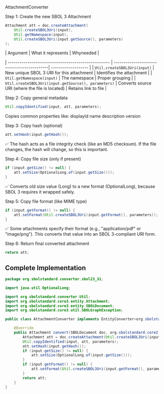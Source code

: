 AttachmentConverter


Step 1: Create the new SBOL 3 Attachment

```java
Attachment att = doc.createAttachment(
    Util.createSBOL3Uri(input),
    Util.getNamespace(input),
    Util.createSBOL3Uri(input.getSource(), parameters)
);
```


| Argument                                             | What it represents                              | Whyneeded         |

| ---------------------------------------------------- | --------------------------------------------|   ------------------- |
| `Util.createSBOL3Uri(input)`                         | New unique SBOL 3 URI for this attachment       | Identifies the attachment |
| `Util.getNamespace(input)`                           | The namespace                                   | Proper grouping           |
| `Util.createSBOL3Uri(input.getSource(), parameters)` | Converts source URI (where the file is located) | Retains link to file      |





Step 2: Copy general metadata

```java
Util.copyIdentified(input, att, parameters);
```

Copies common properties like:
    displayId
    name
    description
    version




Step 3: Copy hash (optional)

```java
att.setHash(input.getHash());
```

✅ The hash acts as a file integrity check (like an MD5 checksum).
If the file changes, the hash will change, so this is important.




Step 4: Copy file size (only if present)

```java
if (input.getSize() != null) {
    att.setSize(OptionalLong.of(input.getSize()));
}
```

✅ Converts old size value (Long) to a new format (OptionalLong), because SBOL 3 requires it wrapped safely.





Step 5: Copy file format (like MIME type)

```java
if (input.getFormat() != null) {
    att.setFormat(Util.createSBOL3Uri(input.getFormat(), parameters));
}
```

✅ Some attachments specify their format (e.g., "application/pdf" or "image/png"). This converts that value into an SBOL 3-compliant URI form.



Step 6: Return final converted attachment

```java
return att;
```







## Complete Implementation

```java
package org.sbolstandard.converter.sbol23_31;

import java.util.OptionalLong;

import org.sbolstandard.converter.Util;
import org.sbolstandard.core3.entity.Attachment;
import org.sbolstandard.core3.entity.SBOLDocument;
import org.sbolstandard.core3.util.SBOLGraphException;

public class AttachmentConverter implements EntityConverter<org.sbolstandard.core2.Attachment, Attachment> {

	@Override
	public Attachment convert(SBOLDocument doc, org.sbolstandard.core2.Attachment input, Parameters parameters) throws SBOLGraphException {
		Attachment att = doc.createAttachment(Util.createSBOL3Uri(input), Util.getNamespace(input),	Util.createSBOL3Uri(input.getSource(), parameters));
		Util.copyIdentified(input, att, parameters);
		att.setHash(input.getHash());
		if (input.getSize() != null) {
			att.setSize(OptionalLong.of(input.getSize()));
		}
		if (input.getFormat() != null) {
			att.setFormat(Util.createSBOL3Uri(input.getFormat(), parameters));
		}
		return att;
	}
}
```
